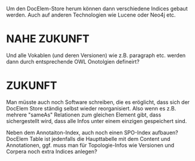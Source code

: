 Um den DocElem-Store herum können dann verschiedene Indices gebaut werden. Auch auf anderen Technologien wie Lucene oder Neo4j etc.

NAHE ZUKUNFT
============

Und alle Vokablen (und deren Versionen) wie z.B. paragraph etc. werden dann durch entsprechende OWL Onotolgien defineirt?

ZUKUNFT
=======

Man müsste auch noch Software schreiben, die es eröglicht, dass sich der DocElem Store ständig selbst wieder reorganisiert. Also wenn es z.B. mehrere "sameAs" Relationen zum gleichen Element gibt, dass sichergestellt wird, dass alle Infos unter einem einzigen gespeichert sind.


Neben dem Annotaiton-Index, auch noch einen SPO-Index aufbauen?
DocElem Table ist jedenfalls die Haupttabelle mit dem Content und Annotationen, ggf. muss man für Topologie-Infos wie Versionen und Corpera noch extra Indices anlegen?
